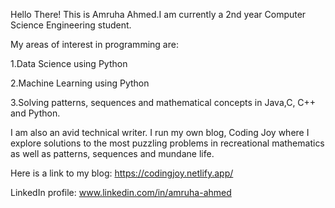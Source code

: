 
Hello There!
This is Amruha Ahmed.I am currently a 2nd year Computer Science Engineering student.

My areas of interest in programming are:

1.Data Science  using Python 

2.Machine Learning using Python

3.Solving patterns, sequences and mathematical concepts in Java,C, C++ and Python.

I am also an avid technical writer. I run my own blog, Coding Joy where I explore solutions to the most puzzling problems in recreational mathematics as well as patterns, sequences and mundane life.

Here is a link to my blog:  https://codingjoy.netlify.app/

LinkedIn profile: www.linkedin.com/in/amruha-ahmed

